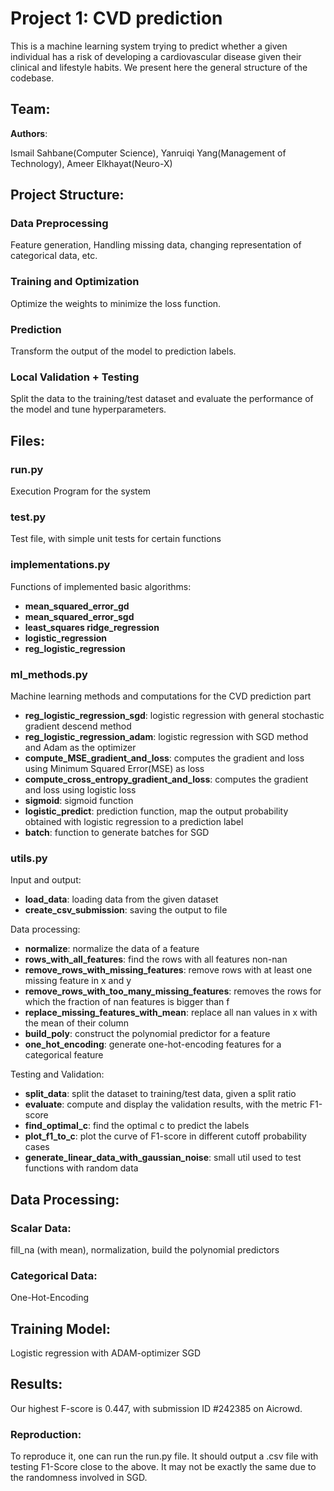 # Project 1: CVD prediction 

This is a machine learning system trying to predict whether a given individual has a risk of developing a cardiovascular disease given their clinical and lifestyle habits. We present here the general structure of the codebase. 

## Team:
**Authors**: 

Ismail Sahbane(Computer Science), Yanruiqi Yang(Management of Technology), Ameer Elkhayat(Neuro-X)


## Project Structure:
### Data Preprocessing 
Feature generation, Handling missing data, changing representation of categorical data, etc.
### Training and Optimization
Optimize the weights to minimize the loss function.
### Prediction
Transform the output of the model to prediction labels.
### Local Validation + Testing
Split the data to the training/test dataset and evaluate the performance of the model and tune hyperparameters.

## Files:

### run.py
Execution Program for the system

### test.py
Test file, with simple unit tests for certain functions

### implementations.py
Functions of implemented basic algorithms: 
* **mean_squared_error_gd**
* **mean_squared_error_sgd**
* **least_squares ridge_regression**
* **logistic_regression**
* **reg_logistic_regression**

### ml_methods.py
Machine learning methods and computations for the CVD prediction part
* **reg_logistic_regression_sgd**: logistic regression with general stochastic gradient descend method
* **reg_logistic_regression_adam**: logistic regression with SGD method and Adam as the optimizer
* **compute_MSE_gradient_and_loss**: computes the gradient and loss using Minimum Squared Error(MSE) as loss
* **compute_cross_entropy_gradient_and_loss**: computes the gradient and loss using logistic loss
* **sigmoid**: sigmoid function 
* **logistic_predict**: prediction function, map the output probability obtained with logistic regression to a prediction label
* **batch**: function to generate batches for SGD

### utils.py
Input and output:
* **load_data**: loading data from the given dataset
* **create_csv_submission**: saving the output to file

Data processing: 
* **normalize**: normalize the data of a feature
* **rows_with_all_features**: find the rows with all features non-nan
* **remove_rows_with_missing_features**: remove rows with at least one missing feature in x and y
* **remove_rows_with_too_many_missing_features**: removes the rows for which the fraction of nan features is bigger than f 
* **replace_missing_features_with_mean**: replace all nan values in x with the mean of their column
* **build_poly**: construct the polynomial predictor for a feature
* **one_hot_encoding**: generate one-hot-encoding features for a categorical feature
  
Testing and Validation:
* **split_data**: split the dataset to training/test data, given a split ratio
* **evaluate**: compute and display the validation results, with the metric F1-score
* **find_optimal_c**: find the optimal c to predict the labels
* **plot_f1_to_c**: plot the curve of F1-score in different cutoff probability cases
* **generate_linear_data_with_gaussian_noise**: small util used to test functions with random data

## Data Processing: 
### Scalar Data:
fill_na (with mean), normalization, build the polynomial predictors
### Categorical Data:
One-Hot-Encoding

## Training Model:
Logistic regression with ADAM-optimizer SGD

## Results:
Our highest F-score is 0.447, with submission ID #242385 on Aicrowd.
### Reproduction:
To reproduce it, one can run the run.py file. It should output a .csv file with testing F1-Score close to the above. It may not be exactly the same due to the randomness involved in SGD.

